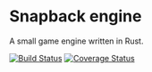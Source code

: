 # Snapback engine
A small game engine written in Rust.

[![Build Status](https://travis-ci.org/Winwardo/snapback-game-engine.svg?branch=master)](https://travis-ci.org/Winwardo/snapback-game-engine)
[![Coverage Status](https://coveralls.io/repos/Winwardo/snapback-game-engine/badge.svg?branch=master&service=github)](https://coveralls.io/github/Winwardo/snapback-game-engine?branch=master)
